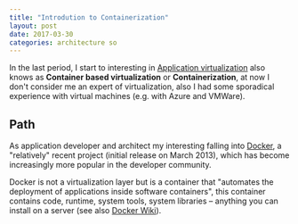 ```yaml
---
title: "Introdution to Containerization"
layout: post
date: 2017-03-30
categories: architecture so
---
```


In the last period, I start to interesting in [Application virtualization] also knows as __Container based virtualization__ or __Containerization__, at now I don't consider me an expert of virtualization, also I had some sporadical experience with virtual machines (e.g. with Azure and VMWare).

## Path
As application developer and architect my interesting falling into [Docker], a "relatively" recent project (initial release on March 2013), which has become increasingly more popular in the developer community.

Docker is not a virtualization layer but is a container that "automates the deployment of applications inside software containers", this container contains code, runtime, system tools, system libraries – anything you can install on a server (see also [Docker Wiki]).

[Application virtualization]: https://en.wikipedia.org/wiki/Application_virtualization
[Docker]: https://github.com/docker/docker
[Docker Wiki]: https://en.wikipedia.org/wiki/Docker_(software)
